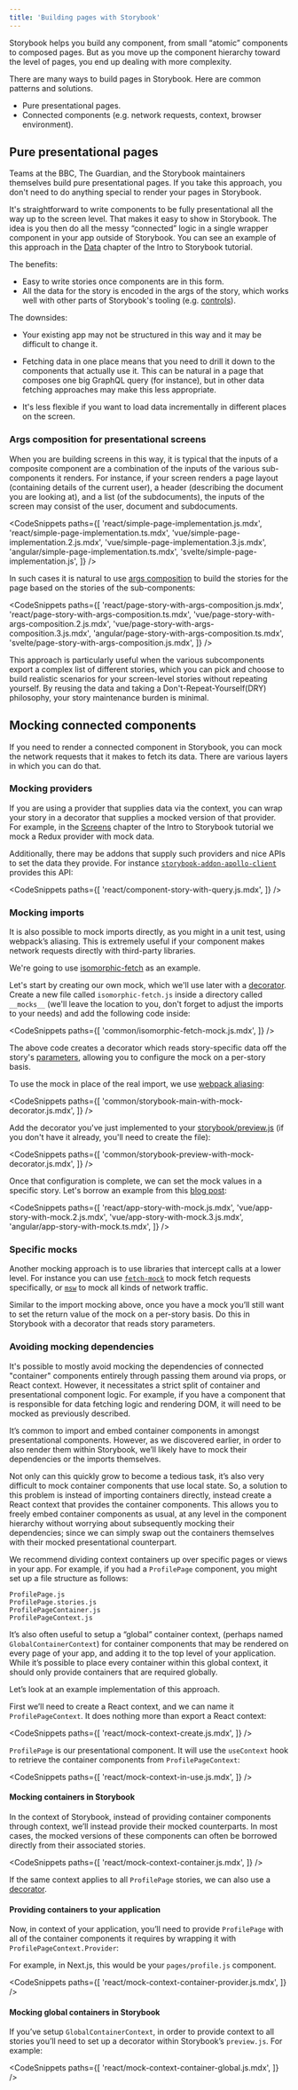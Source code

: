 ```yaml
---
title: 'Building pages with Storybook'
---
```


Storybook helps you build any component, from small “atomic” components to composed pages. But as you move up the component hierarchy toward the level of pages, you end up dealing with more complexity.

There are many ways to build pages in Storybook. Here are common patterns and solutions.

- Pure presentational pages.
- Connected components (e.g. network requests, context, browser environment).

## Pure presentational pages

Teams at the BBC, The Guardian, and the Storybook maintainers themselves build pure presentational pages. If you take this approach, you don't need to do anything special to render your pages in Storybook.

It's straightforward to write components to be fully presentational all the way up to the screen level. That makes it easy to show in Storybook. The idea is you then do all the messy “connected” logic in a single wrapper component in your app outside of Storybook. You can see an example of this approach in the [Data](https://storybook.js.org/tutorials/intro-to-storybook/react/en/data/) chapter of the Intro to Storybook tutorial.

The benefits:

- Easy to write stories once components are in this form.
- All the data for the story is encoded in the args of the story, which works well with other parts of Storybook's tooling (e.g. [controls](../essentials/controls.md)).

The downsides:

- Your existing app may not be structured in this way and it may be difficult to change it.

- Fetching data in one place means that you need to drill it down to the components that actually use it. This can be natural in a page that composes one big GraphQL query (for instance), but in other data fetching approaches may make this less appropriate.

- It's less flexible if you want to load data incrementally in different places on the screen.

### Args composition for presentational screens

When you are building screens in this way, it is typical that the inputs of a composite component are a combination of the inputs of the various sub-components it renders. For instance, if your screen renders a page layout (containing details of the current user), a header (describing the document you are looking at), and a list (of the subdocuments), the inputs of the screen may consist of the user, document and subdocuments.

<!-- prettier-ignore-start -->

<CodeSnippets
  paths={[
    'react/simple-page-implementation.js.mdx',
    'react/simple-page-implementation.ts.mdx',
    'vue/simple-page-implementation.2.js.mdx',
    'vue/simple-page-implementation.3.js.mdx',
    'angular/simple-page-implementation.ts.mdx',
    'svelte/simple-page-implementation.js',
  ]}
/>

<!-- prettier-ignore-end -->

In such cases it is natural to use [args composition](../writing-stories/args.md#args-composition) to build the stories for the page based on the stories of the sub-components:

<!-- prettier-ignore-start -->

<CodeSnippets
  paths={[
    'react/page-story-with-args-composition.js.mdx',
    'react/page-story-with-args-composition.ts.mdx',
    'vue/page-story-with-args-composition.2.js.mdx',
    'vue/page-story-with-args-composition.3.js.mdx',
    'angular/page-story-with-args-composition.ts.mdx',
    'svelte/page-story-with-args-composition.js.mdx',
  ]}
/>

<!-- prettier-ignore-end -->

This approach is particularly useful when the various subcomponents export a complex list of different stories, which you can pick and choose to build realistic scenarios for your screen-level stories without repeating yourself. By reusing the data and taking a Don't-Repeat-Yourself(DRY) philosophy, your story maintenance burden is minimal.

## Mocking connected components

If you need to render a connected component in Storybook, you can mock the network requests that it makes to fetch its data. There are various layers in which you can do that.

### Mocking providers

If you are using a provider that supplies data via the context, you can wrap your story in a decorator that supplies a mocked version of that provider. For example, in the [Screens](https://storybook.js.org/tutorials/intro-to-storybook/react/en/screen/) chapter of the Intro to Storybook tutorial we mock a Redux provider with mock data.

Additionally, there may be addons that supply such providers and nice APIs to set the data they provide. For instance [`storybook-addon-apollo-client`](https://www.npmjs.com/package/storybook-addon-apollo-client) provides this API:

<!-- prettier-ignore-start -->

<CodeSnippets
  paths={[
    'react/component-story-with-query.js.mdx',
  ]}
/>

<!-- prettier-ignore-end -->

### Mocking imports

It is also possible to mock imports directly, as you might in a unit test, using webpack’s aliasing. This is extremely useful if your component makes network requests directly with third-party libraries.

We're going to use [isomorphic-fetch](https://www.npmjs.com/package/isomorphic-fetch) as an example.

Let's start by creating our own mock, which we'll use later with a [decorator](../writing-stories/decorators#global-decorators). Create a new file called `isomorphic-fetch.js` inside a directory called `__mocks__` (we'll leave the location to you, don't forget to adjust the imports to your needs) and add the following code inside:

<!-- prettier-ignore-start -->

<CodeSnippets
  paths={[
    'common/isomorphic-fetch-mock.js.mdx',
  ]}
/>

<!-- prettier-ignore-end -->

The above code creates a decorator which reads story-specific data off the story's [parameters](../writing-stories/parameters), allowing you to configure the mock on a per-story basis.

To use the mock in place of the real import, we use [webpack aliasing](https://webpack.js.org/configuration/resolve/#resolvealias):

<!-- prettier-ignore-start -->

<CodeSnippets
  paths={[
    'common/storybook-main-with-mock-decorator.js.mdx',
  ]}
/>

<!-- prettier-ignore-end -->

Add the decorator you've just implemented to your [storybook/preview.js](../configure/overview.md#configure-story-rendering) (if you don't have it already, you'll need to create the file):

<!-- prettier-ignore-start -->

<CodeSnippets
  paths={[
    'common/storybook-preview-with-mock-decorator.js.mdx',
  ]}
/>

<!-- prettier-ignore-end -->

Once that configuration is complete, we can set the mock values in a specific story. Let's borrow an example from this [blog post](https://medium.com/@edogc/visual-unit-testing-with-react-storybook-and-fetch-mock-4594d3a281e6):

<!-- prettier-ignore-start -->

<CodeSnippets
  paths={[
    'react/app-story-with-mock.js.mdx',
    'vue/app-story-with-mock.2.js.mdx',
    'vue/app-story-with-mock.3.js.mdx',
    'angular/app-story-with-mock.ts.mdx',
  ]}
/>

<!-- prettier-ignore-end -->

### Specific mocks

Another mocking approach is to use libraries that intercept calls at a lower level. For instance you can use [`fetch-mock`](https://www.npmjs.com/package/fetch-mock) to mock fetch requests specifically, or [`msw`](https://www.npmjs.com/package/msw) to mock all kinds of network traffic.

Similar to the import mocking above, once you have a mock you’ll still want to set the return value of the mock on a per-story basis. Do this in Storybook with a decorator that reads story parameters.

### Avoiding mocking dependencies

It's possible to mostly avoid mocking the dependencies of connected "container" components entirely through passing them around via props, or React context. However, it necessitates a strict split of container and presentational component logic. For example, if you have a component that is responsible for data fetching logic and rendering DOM, it will need to be mocked as previously described.

It’s common to import and embed container components in amongst presentational components. However, as we discovered earlier, in order to also render them within Storybook, we’ll likely have to mock their dependencies or the imports themselves.

Not only can this quickly grow to become a tedious task, it’s also very difficult to mock container components that use local state. So, a solution to this problem is instead of importing containers directly, instead create a React context that provides the container components. This allows you to freely embed container components as usual, at any level in the component hierarchy without worrying about subsequently mocking their dependencies; since we can simply swap out the containers themselves with their mocked presentational counterpart.

We recommend dividing context containers up over specific pages or views in your app. For example, if you had a `ProfilePage` component, you might set up a file structure as follows:

```
ProfilePage.js
ProfilePage.stories.js
ProfilePageContainer.js
ProfilePageContext.js
```

<div class="aside">

It’s also often useful to setup a “global” container context, (perhaps named `GlobalContainerContext`) for container components that may be rendered on every page of your app, and adding it to the top level of your application. While it’s possible to place every container within this global context, it should only provide containers that are required globally.

</div>

Let’s look at an example implementation of this approach.

First we’ll need to create a React context, and we can name it `ProfilePageContext`. It does nothing more than export a React context:

<!-- prettier-ignore-start -->

<CodeSnippets
  paths={[
    'react/mock-context-create.js.mdx',
  ]}
/>

<!-- prettier-ignore-end -->

`ProfilePage` is our presentational component. It will use the `useContext` hook to retrieve the container components from `ProfilePageContext`:

<!-- prettier-ignore-start -->

<CodeSnippets
  paths={[
    'react/mock-context-in-use.js.mdx',
  ]}
/>

<!-- prettier-ignore-end -->

#### Mocking containers in Storybook

In the context of Storybook, instead of providing container components through context, we’ll instead provide their mocked counterparts. In most cases, the mocked versions of these components can often be borrowed directly from their associated stories.

<!-- prettier-ignore-start -->

<CodeSnippets
  paths={[
    'react/mock-context-container.js.mdx',
  ]}
/>

<!-- prettier-ignore-end -->

<div class="aside">

If the same context applies to all `ProfilePage` stories, we can also use a [decorator](../writing-stories/decorators.md).

</div>

#### Providing containers to your application

Now, in context of your application, you’ll need to provide `ProfilePage` with all of the container components it requires by wrapping it with `ProfilePageContext.Provider`:

For example, in Next.js, this would be your `pages/profile.js` component.

<!-- prettier-ignore-start -->

<CodeSnippets
  paths={[
    'react/mock-context-container-provider.js.mdx',
  ]}
/>

<!-- prettier-ignore-end -->

#### Mocking global containers in Storybook

If you’ve setup `GlobalContainerContext`, in order to provide context to all stories you’ll need to set up a decorator within Storybook’s `preview.js`. For example:

<!-- prettier-ignore-start -->

<CodeSnippets
  paths={[
    'react/mock-context-container-global.js.mdx',
  ]}
/>

<!-- prettier-ignore-end -->
